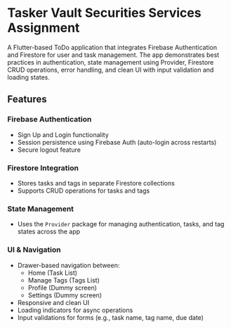 # Tasker Vault Securities Services Assignment

A Flutter-based ToDo application that integrates Firebase Authentication and Firestore for user and task management. The app demonstrates best practices in authentication, state management using Provider, Firestore CRUD operations, error handling, and clean UI with input validation and loading states.

## Features

### Firebase Authentication
- Sign Up and Login functionality
- Session persistence using Firebase Auth (auto-login across restarts)
- Secure logout feature

### Firestore Integration
- Stores tasks and tags in separate Firestore collections
- Supports CRUD operations for tasks and tags

### State Management
- Uses the `Provider` package for managing authentication, tasks, and tag states across the app

### UI & Navigation
- Drawer-based navigation between:
    - Home (Task List)
    - Manage Tags (Tags List)
    - Profile (Dummy screen)
    - Settings (Dummy screen)
- Responsive and clean UI
- Loading indicators for async operations
- Input validations for forms (e.g., task name, tag name, due date)


